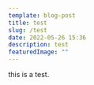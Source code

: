 ```yaml
---
template: blog-post
title: test
slug: /test
date: 2022-05-26 15:36
description: test
featuredImage: ""
---
```

this is a test.
